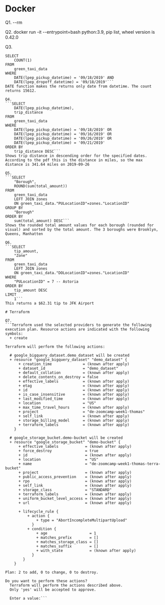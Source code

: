 # Docker

Q1. --rm

Q2. docker run -it --entrypoint=bash python:3.9, pip list, wheel version is 0.42.0

Q3. 
```
SELECT 
	COUNT(1)
FROM
	green_taxi_data
WHERE
	DATE(lpep_pickup_datetime) = '09/18/2019' AND
	DATE(lpep_dropoff_datetime) = '09/18/2019'```
DATE function makes the returns only date from datetime. The count returns 15612.

Q4. 
```SELECT 
	DATE(lpep_pickup_datetime), 
	trip_distance
FROM
	green_taxi_data
WHERE
	DATE(lpep_pickup_datetime) = '09/18/2019' OR
	DATE(lpep_pickup_datetime) = '09/16/2019' OR
	DATE(lpep_pickup_datetime) = '09/26/2019' OR
	DATE(lpep_pickup_datetime) = '09/21/2019'
ORDER BY
	trip_distance DESC```
Shows trip distance in descending order for the specified dates. According to the pdf this is the distance in miles, so the max distance is 341.64 miles on 2019-09-26

Q5. 
```SELECT
	"Borough", 
	ROUND(sum(total_amount))
FROM
	green_taxi_data
	LEFT JOIN zones 
	ON green_taxi_data."PULocationID"=zones."LocationID"
GROUP BY
	"Borough"
ORDER BY
	sum(total_amount) DESC```
Shows the rounded total amount values for each borough (rounded for visual) and sorted by the total amount. The 3 boroughs were Brooklyn, Queens, Manhatten

Q6. 
```SELECT
	tip_amount, 
	"Zone"
FROM
	green_taxi_data
	LEFT JOIN zones 
	ON green_taxi_data."DOLocationID"=zones."LocationID"
WHERE 
	"PULocationID" = 7 -- Astoria
ORDER BY
	tip_amount DESC
LIMIT 
	1```
This returns a $62.31 tip to JFK Airport

# Terraform

Q7. 
```Terraform used the selected providers to generate the following execution plan. Resource actions are indicated with the following symbols:
  + create

Terraform will perform the following actions:

  # google_bigquery_dataset.demo_dataset will be created
  + resource "google_bigquery_dataset" "demo_dataset" {
      + creation_time              = (known after apply)
      + dataset_id                 = "demo_dataset"
      + default_collation          = (known after apply)
      + delete_contents_on_destroy = false
      + effective_labels           = (known after apply)
      + etag                       = (known after apply)
      + id                         = (known after apply)
      + is_case_insensitive        = (known after apply)
      + last_modified_time         = (known after apply)
      + location                   = "US"
      + max_time_travel_hours      = (known after apply)
      + project                    = "de-zoomcamp-week1-thomas"
      + self_link                  = (known after apply)
      + storage_billing_model      = (known after apply)
      + terraform_labels           = (known after apply)
    }

  # google_storage_bucket.demo-bucket will be created
  + resource "google_storage_bucket" "demo-bucket" {
      + effective_labels            = (known after apply)
      + force_destroy               = true
      + id                          = (known after apply)
      + location                    = "US"
      + name                        = "de-zoomcamp-week1-thomas-terra-bucket"
      + project                     = (known after apply)
      + public_access_prevention    = (known after apply)
      + rpo                         = (known after apply)
      + self_link                   = (known after apply)
      + storage_class               = "STANDARD"
      + terraform_labels            = (known after apply)
      + uniform_bucket_level_access = (known after apply)
      + url                         = (known after apply)

      + lifecycle_rule {
          + action {
              + type = "AbortIncompleteMultipartUpload"
            }
          + condition {
              + age                   = 1
              + matches_prefix        = []
              + matches_storage_class = []
              + matches_suffix        = []
              + with_state            = (known after apply)
            }
        }
    }

Plan: 2 to add, 0 to change, 0 to destroy.

Do you want to perform these actions?
  Terraform will perform the actions described above.
  Only 'yes' will be accepted to approve.

  Enter a value:```

